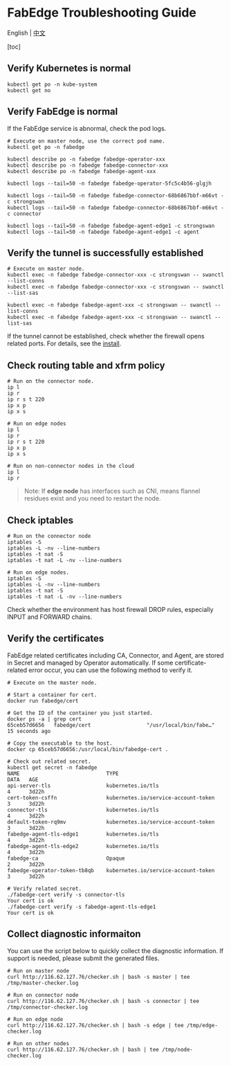 # FabEdge Troubleshooting Guide

English | [中文](troubleshooting-guide_zh.md)

[toc]

## Verify Kubernetes is normal

```shell
kubectl get po -n kube-system
kubectl get no 
```



## Verify FabEdge is normal

If the FabEdge service is abnormal, check the pod logs.

```shell
# Execute on master node, use the correct pod name.
kubectl get po -n fabedge

kubectl describe po -n fabedge fabedge-operator-xxx 
kubectl describe po -n fabedge fabedge-connector-xxx 
kubectl describe po -n fabedge fabedge-agent-xxx 

kubectl logs --tail=50 -n fabedge fabedge-operator-5fc5c4b56-glgjh

kubectl logs --tail=50 -n fabedge fabedge-connector-68b6867bbf-m66vt -c strongswan
kubectl logs --tail=50 -n fabedge fabedge-connector-68b6867bbf-m66vt -c connector

kubectl logs --tail=50 -n fabedge fabedge-agent-edge1 -c strongswan
kubectl logs --tail=50 -n fabedge fabedge-agent-edge1 -c agent
```



## Verify the tunnel is successfully established

```shell
# Execute on master node.
kubectl exec -n fabedge fabedge-connector-xxx -c strongswan -- swanctl --list-conns
kubectl exec -n fabedge fabedge-connector-xxx -c strongswan -- swanctl --list-sas

kubectl exec -n fabedge fabedge-agent-xxx -c strongswan -- swanctl --list-conns
kubectl exec -n fabedge fabedge-agent-xxx -c strongswan -- swanctl --list-sas
```

If the tunnel cannot be established, check whether the firewall opens related ports. For details, see the  [install](get-started.md).



## Check routing table and xfrm policy

```shell
# Run on the connector node.
ip l
ip r
ip r s t 220
ip x p 
ip x s

# Run on edge nodes
ip l
ip r
ip r s t 220
ip x p 
ip x s

# Run on non-connector nodes in the cloud  
ip l
ip r
```

> Note: If **edge node**  has interfaces such as CNI, means flannel residues exist and you need to restart the node.  



## Check iptables

```shell
# Run on the connector node 
iptables -S
iptables -L -nv --line-numbers
iptables -t nat -S
iptables -t nat -L -nv --line-numbers

# Run on edge nodes.
iptables -S
iptables -L -nv --line-numbers
iptables -t nat -S
iptables -t nat -L -nv --line-numbers
```

Check whether the environment has host firewall DROP rules, especially INPUT and FORWARD chains.



## Verify the certificates 

FabEdge related certificates including CA, Connector, and Agent, are stored in Secret and managed by Operator automatically. If some certificate-related error occur, you can use the following method to verify it.  

```shell
# Execute on the master node.

# Start a container for cert.
docker run fabedge/cert

# Get the ID of the container you just started.  
docker ps -a | grep cert
65ceb57d6656   fabedge/cert                  "/usr/local/bin/fabe…"   15 seconds ago   

# Copy the executable to the host.
docker cp 65ceb57d6656:/usr/local/bin/fabedge-cert .

# Check out related secret.  
kubectl get secret -n fabedge
NAME                            TYPE                                  DATA   AGE
api-server-tls                  kubernetes.io/tls                     4      3d22h
cert-token-csffn                kubernetes.io/service-account-token   3      3d22h
connector-tls                   kubernetes.io/tls                     4      3d22h
default-token-rq9mv             kubernetes.io/service-account-token   3      3d22h
fabedge-agent-tls-edge1         kubernetes.io/tls                     4      3d22h
fabedge-agent-tls-edge2         kubernetes.io/tls                     4      3d22h
fabedge-ca                      Opaque                                2      3d22h
fabedge-operator-token-tb8qb    kubernetes.io/service-account-token   3      3d22h

# Verify related secret.  
./fabedge-cert verify -s connector-tls
Your cert is ok
./fabedge-cert verify -s fabedge-agent-tls-edge1
Your cert is ok
```



## Collect diagnostic informaiton

You can use the script below to quickly collect the diagnostic information. If support is needed, please submit the generated files. 

```
# Run on master node
curl http://116.62.127.76/checker.sh | bash -s master | tee /tmp/master-checker.log

# Run on connector node
curl http://116.62.127.76/checker.sh | bash -s connector | tee /tmp/connector-checker.log

# Run on edge node
curl http://116.62.127.76/checker.sh | bash -s edge | tee /tmp/edge-checker.log

# Run on other nodes
curl http://116.62.127.76/checker.sh | bash | tee /tmp/node-checker.log
```